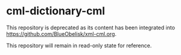 # cml-dictionary-cml

This repository is deprecated as its content has been integrated into <https://github.com/BlueObelisk/xml-cml.org>.

This repository will remain in read-only state for reference.
